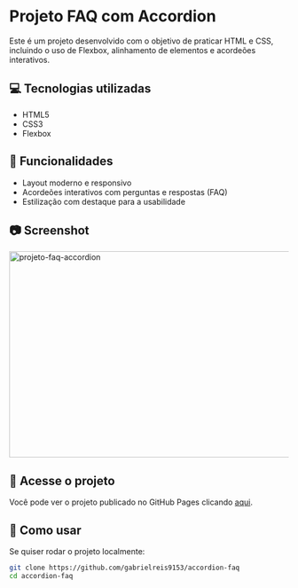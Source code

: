 # Projeto FAQ com Accordion

Este é um projeto desenvolvido com o objetivo de praticar HTML e CSS, incluindo o uso de Flexbox, alinhamento de elementos e acordeões interativos.

## 💻 Tecnologias utilizadas

- HTML5
- CSS3
- Flexbox

## 🎯 Funcionalidades

- Layout moderno e responsivo
- Acordeões interativos com perguntas e respostas (FAQ)
- Estilização com destaque para a usabilidade

## 📷 Screenshot

<img width="641" height="372" alt="projeto-faq-accordion" src="https://github.com/user-attachments/assets/de0aa6b8-f5ae-47e9-a858-58819c18e89b" />


## 🚀 Acesse o projeto

Você pode ver o projeto publicado no GitHub Pages clicando [aqui](https://seu-usuario.github.io/nome-do-repositorio/). <!-- substitua com o link real -->

## 📂 Como usar

Se quiser rodar o projeto localmente:

```bash
git clone https://github.com/gabrielreis9153/accordion-faq
cd accordion-faq
